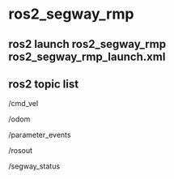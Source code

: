# ros2_segway_rmp


ros2 launch ros2_segway_rmp ros2_segway_rmp_launch.xml
-------------------

ros2 topic list
-------------------

/cmd_vel

/odom

/parameter_events

/rosout

/segway_status

